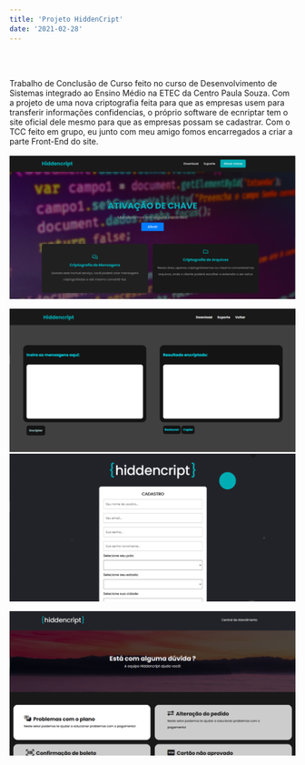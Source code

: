 ```yaml
---
title: 'Projeto HiddenCript'
date: '2021-02-28'
---
```

<br></br>

Trabalho de Conclusão de Curso feito no curso de Desenvolvimento de Sistemas integrado ao Ensino Médio na ETEC da Centro Paula Souza. Com a projeto de uma nova criptografia feita para que as empresas usem para transferir informações confidencias, o próprio software de ecnriptar tem o site oficial dele mesmo para que as empresas possam se cadastrar. Com o TCC feito em grupo, eu junto com meu amigo fomos encarregados a criar a parte Front-End do site.
<br><br>
![Imagem1](https://raw.githubusercontent.com/Kaue-LS/Next-Blog/main/blogkaue/styles/img/image1.png)

![Imagem2](https://raw.githubusercontent.com/Kaue-LS/Next-Blog/main/blogkaue/styles/img/image2.png)
![Imagem3](https://raw.githubusercontent.com/Kaue-LS/Next-Blog/main/blogkaue/styles/img/image3.png)

![Imagem4](https://raw.githubusercontent.com/Kaue-LS/Next-Blog/main/blogkaue/styles/img/image4.png)